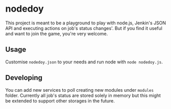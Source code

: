 

# nodedoy

This project is meant to be a playground to play with node.js, Jenkin's JSON API
and executing actions on job's status changes'. But if you find it useful and want
to join the game, you're very welcome.

## Usage

Customise `nodedoy.json` to your needs and run node with `node nodedoy.js`.

## Developing

You can add new services to poll creating new modules under `modules` folder. Currently
all job's status are stored solely in memory but this might be extended to support
other storages in the future.

